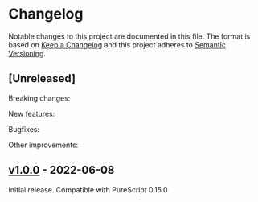 # Changelog

Notable changes to this project are documented in this file. The format is based on [Keep a Changelog](https://keepachangelog.com/en/1.0.0/) and this project adheres to [Semantic Versioning](https://semver.org/spec/v2.0.0.html).

## [Unreleased]

Breaking changes:

New features:

Bugfixes:

Other improvements:

## [v1.0.0](https://github.com/purescript-web/purescript-web-intersection-observer/releases/tag/v1.0.0) - 2022-06-08

Initial release. Compatible with PureScript 0.15.0
